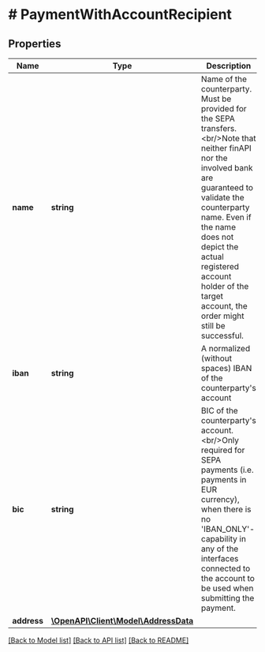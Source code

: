 # # PaymentWithAccountRecipient

## Properties

Name | Type | Description | Notes
------------ | ------------- | ------------- | -------------
**name** | **string** | Name of the counterparty. Must be provided for the SEPA transfers.&lt;br/&gt;Note that neither finAPI nor the involved bank are guaranteed to validate the counterparty name. Even if the name does not depict the actual registered account holder of the target account, the order might still be successful. | [optional]
**iban** | **string** | A normalized (without spaces) IBAN of the counterparty&#39;s account |
**bic** | **string** | BIC of the counterparty&#39;s account.&lt;br/&gt;Only required for SEPA payments (i.e. payments in EUR currency), when there is no &#39;IBAN_ONLY&#39;-capability in any of the interfaces connected to the account to be used when submitting the payment. | [optional]
**address** | [**\OpenAPI\Client\Model\AddressData**](AddressData.md) |  | [optional]

[[Back to Model list]](../../README.md#models) [[Back to API list]](../../README.md#endpoints) [[Back to README]](../../README.md)
